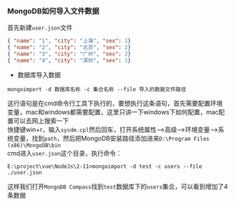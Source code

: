 ### MongoDB如何导入文件数据
首先新建`user.json`文件
```json
{ "name": "1", "city": "上海", "sex": 1}
{ "name": "2", "city": "北京", "sex": 2}
{ "name": "3", "city": "广州", "sex": 2}
{ "name": "4", "city": "深圳", "sex": 1}
```
- 数据库导入数据
```
mongoimport -d 数据库名称 -c 集合名称 --file 导入的数据文件路径
```
这行语句是在cmd命令行工具下执行的，要想执行这条语句，首先需要配置环境变量，mac和windows都需要配置，这里只讲一下windows下如何配置，mac配置可以去网上搜索一下<br>
快捷键win+r，输入`sysdm.cpl`然后回车，打开系统属性-->高级-->环境变量-->系统变量，找到`path`，然后把MongoDB安装路径添加进来`D:\Program Files (x86)\MongoDB\bin`<br>
cmd进入`user.json`这个目录，执行命令：
```
E:\project\vue\NodeJs\2-11>mongoimport -d test -c users --file ./user.json
```
这样我们打开`MongoDB Compass`找到`test`数据库下的`users`集合，可以看到增加了4条数据